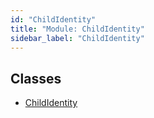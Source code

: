 ```yaml
---
id: "ChildIdentity"
title: "Module: ChildIdentity"
sidebar_label: "ChildIdentity"
---
```


## Classes

- [ChildIdentity](../../../../../classes/API/Entities/Identity/ChildIdentity/ChildIdentity.md)

